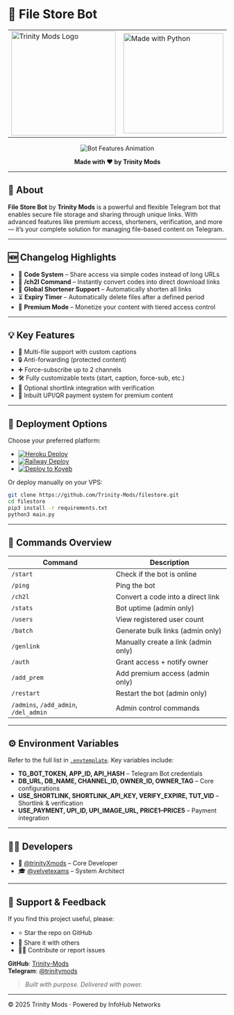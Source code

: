# 📁 File Store Bot

<table>
  <tr>
    <td width="300px">
      <img src="https://github.com/user-attachments/assets/f7653b1e-e2b1-4897-9de1-f830aca391b6" width="240px" alt="Trinity Mods Logo"/>
    </td>
    <td>
      <a href="https://www.python.org">
        <img src="http://ForTheBadge.com/images/badges/made-with-python.svg" width="230px" alt="Made with Python">
      </a>
    </td>
  </tr>
</table>

<p align="center">
  <img src="https://readme-typing-svg.demolab.com?font=Fira+Code&duration=2500&pause=500&color=33FFAA&width=700&lines=Bot+That+Stores+%26+Shares+Files+via+Special+Links;Includes+Code+System,+Premium+Access,+Shorteners+%26+More!" alt="Bot Features Animation">
</p>

<p align="center">
  <strong>Made with ❤️ by Trinity Mods</strong>
</p>

---

## 🤖 About

**File Store Bot** by **Trinity Mods** is a powerful and flexible Telegram bot that enables secure file storage and sharing through unique links. With advanced features like premium access, shorteners, verification, and more — it’s your complete solution for managing file-based content on Telegram.

---

## 🆕 Changelog Highlights

- 🔐 **Code System** – Share access via simple codes instead of long URLs  
- 🔁 **/ch2l Command** – Instantly convert codes into direct download links  
- 🔗 **Global Shortener Support** – Automatically shorten all links  
- ⏳ **Expiry Timer** – Automatically delete files after a defined period  
- 💎 **Premium Mode** – Monetize your content with tiered access control  

---

## 💡 Key Features

- 📎 Multi-file support with custom captions  
- 🔒 Anti-forwarding (protected content)  
- ➕ Force-subscribe up to 2 channels  
- 🛠️ Fully customizable texts (start, caption, force-sub, etc.)  
- 🔗 Optional shortlink integration with verification  
- 💸 Inbuilt UPI/QR payment system for premium content  

---

## 🚀 Deployment Options

Choose your preferred platform:

- [![Heroku Deploy](https://www.herokucdn.com/deploy/button.svg)](https://heroku.com/deploy)
- [![Railway Deploy](https://railway.app/button.svg)](https://railway.app/new/template/1jKLr4)
- [![Deploy to Koyeb](https://www.koyeb.com/static/images/deploy/button.svg)](https://app.koyeb.com/deploy?type=git&repository=github.com/Trinity-Mods/filestore&branch=main&name=TrinityFileBot)

Or deploy manually on your VPS:

```bash
git clone https://github.com/Trinity-Mods/filestore.git
cd filestore
pip3 install -r requirements.txt
python3 main.py
```

---

## 📜 Commands Overview

| Command | Description |
|--------|-------------|
| `/start` | Check if the bot is online |
| `/ping` | Ping the bot |
| `/ch2l` | Convert a code into a direct link |
| `/stats` | Bot uptime (admin only) |
| `/users` | View registered user count |
| `/batch` | Generate bulk links (admin only) |
| `/genlink` | Manually create a link (admin only) |
| `/auth` | Grant access + notify owner |
| `/add_prem` | Add premium access (admin only) |
| `/restart` | Restart the bot (admin only) |
| `/admins`, `/add_admin`, `/del_admin` | Admin control commands |

---

## ⚙️ Environment Variables

Refer to the full list in [`.envtemplate`](https://github.com/Trinity-Mods/filestore/blob/main/.envtemplate.txt). Key variables include:

- **TG_BOT_TOKEN, APP_ID, API_HASH** – Telegram Bot credentials  
- **DB_URL, DB_NAME, CHANNEL_ID, OWNER_ID, OWNER_TAG** – Core configurations  
- **USE_SHORTLINK, SHORTLINK_API_KEY, VERIFY_EXPIRE, TUT_VID** – Shortlink & verification  
- **USE_PAYMENT, UPI_ID, UPI_IMAGE_URL, PRICE1–PRICE5** – Payment integration  

---

## 🧙‍♂️ Developers

- 🧠 [@trinityXmods](https://t.me/trinityXmods) – Core Developer  
- 🎓 [@velvetexams](https://t.me/velvetexams) – System Architect  

---

## 🌟 Support & Feedback

If you find this project useful, please:

- ⭐ Star the repo on GitHub  
- 📢 Share it with others  
- 🧑‍💻 Contribute or report issues  

**GitHub**: [Trinity-Mods](https://github.com/Trinity-Mods)  
**Telegram**: [@trinitymods](https://t.me/trinitymods)

> *Built with purpose. Delivered with power.*

---

© 2025 Trinity Mods · Powered by InfoHub Networks


